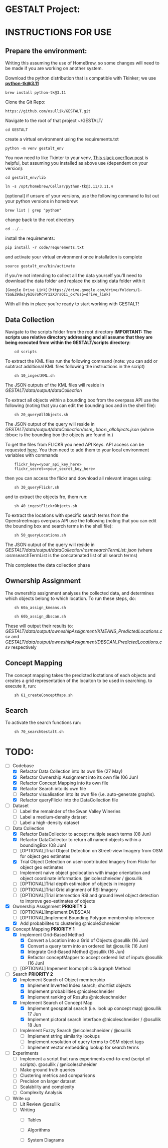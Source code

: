 # GESTALT Project:

# INSTRUCTIONS FOR USE

## Prepare the environment: 

Writing this assuming the use of HomeBrew, so some changes will need to be made if you are working on another system. 

Download the python distribution that is compatible with Tkinker; we use **python-tk@3.11**

    brew install python-tk@3.11

Clone the Git Repo: 

    https://github.com/osullik/GESTALT.git

Navigate to the root of that project ~/GESTALT/

    cd GESTALT

create a virtual environment using the requirements.txt

    python -m venv gestalt_env

You now need to like Tkinter to your venv, [This slack overflow post](https://stackoverflow.com/questions/15884075/tkinter-in-a-virtualenv) is helpful, but assuming you installed as above use (dependent on your version): 

    cd gestalt_env/lib

    ln -s /opt/homebrew/Cellar/python-tk@3.11/3.11.4

[optional] if unsure of your versions, use the following command to list out your python versions in homebrew: 

    brew list | grep "python"

change back to the root directory

    cd ../..

install the requirements: 

    pip install -r code/requrements.txt

and activate your virtual environment once installation is complete 

    source gestalt_env/bin/activate

if you're not intending to collect all the data yourself you'll need to download the data folder and replace the existing data folder with it

    [Google Drive Link](https://drive.google.com/drive/folders/1-YSaEZ9dwJy6IG7oMcPr12XJrsQIi_ox?usp=drive_link)

With all this in place you're ready to start working with GESTALT!

## Data Collection

Navigate to the scripts folder from the root directory **IMPORTANT: The scripts use relative directory addressing and all assume that they are being executed from within the GESTALT/scripts directory**: 

        cd scripts

To extract the KML files run the following command (note: you can add or subtract additional KML files following the instructions in the script)

        sh 10_ingestKML.sh

The JSON outputs of the KML files will reside in *GESTALT/data/output/dataCollection*

To extract all objects within a bounding box from the overpass API use the following (noting that you can edit the bounding box and in the shell file):

        sh 20_queryAllObjects.sh

The JSON output of the query will reside in *GESTALT/data/output/dataCollection/osm_:bbox:_allobjects.json* (whrre :bbox: is the bounding box the objects are found in.)

To get the files from FLICKR you need API Keys. API access can be requested [here](https://www.flickr.com/services/api/misc.api_keys.html). You then need to add them to your local environment variables with commands

        flickr_key=<your_api_key_here>
        flickr_secret=<your_secret_key_here>

then you can access the flickr and download all relevant images using:

        sh 30_queryFlickr.sh

and to extract the objects fro, them run: 

        sh 40_ingestFlickrObjects.sh

To extract the locations with specific search terms from the Openstreetmaps overpass API use the following (noting that you can edit the bounding box and search terms in the shell file):

        sh 50_queryLocations.sh

The JSON output of the query will reside in *GESTALT/data/output/dataCollection/:osmsearchTermList:.json* (where :osmsearchTermList is the concatenated list of all search terms)

This completes the data collection phase

## Ownership Assignment 
The ownership assignment analyses the collected data, and determines which objects belong to which location. To run these steps, do: 

        sh 60a_assign_kmeans.sh

        sh 60b_assign_dbscan.sh

These will output their results to: *GESTALT/data/output/owneshipAssignment/KMEANS_PredictedLocations.csv* and *GESTALT/data/output/owneshipAssignment/DBSCAN_PredictedLocations.csv* respectively

## Concept Mapping
The concept mapping takes the predicted loctations of each objects and creates a grid representation of the locaiton to be used in searching. to execute it, run: 

        sh 61_createConceptMaps.sh

## Search

To activate the search functions run:

        sh 70_searchGestalt.sh

# TODO: 

- [ ] Codebase 
    - [X] Refactor Data Collection into its own file (27 May)
    - [X] Refactor Ownership Assignment into its own file (06 Jun)
    - [X] Refactor Concept Mapping into its own file
    - [X] Refactor Search into its own file
    - [ ] Refactor visualisation into its own file (i.e. auto-generate graphs). 
    - [X] Refactor queryFlickr into the DataCollection file

- [ ] Dataset
    - [ ] Label the remainder of the Swan Valley Wineries
    - [ ] Label a medium-density dataset
    - [ ] Label a high-density dataset

- [ ] Data Collection
    - [X] Refactor DataCollector to accept multiple seach terms (08 Jun)
    - [X] Refactor DataCollector to return all named objects within a boundingBox (08 Jun)
    - [ ] [OPTIONAL]Trial Object Detection on Street-view Imagery from OSM for object geo estimates
    - [X] Trial Object Detection on user-contributed Imagery from Flickr for object geo estimates
    - [ ] Implement naive object geolocation with image orientation and object coordinate information. @nicoleschnieder / @osullik
    - [ ] [OPTIONAL]Trial depth estimation of objects in imagery
    - [ ] [OPTIONAL]Trial Grid alignment of RSI Imagery 
    - [ ] [OPTIONAL]Trial intersection RSI and ground level object detection to improve geo-estimates of objects

- [X] Ownership Assignment **PRIORITY 3**
    - [ ] [OPTIONAL]Implement DVBSCAN
    - [ ] [OPTIONAL]Implement Bounding Polygon membership inference
    - [X] Add probabilites to clustering @nicoleSchneider

- [X] Concept Mapping **PRIORITY 1**
    - [X] Implement Grid-Based Method
        - [X]  Convert a Location into a Grid of Objects @osullik (16 Jun)
        - [X] Convert a query term into an ordered list @osullik (16 Jun)
        - [X] Integrate Grid-Based Method @osullik (16 Jun)
        - [X] Refactor conceptMapper to accept ordered list of inputs @osullik (16 Jun)
    - [ ] [OPTIONAL] Impement Isomorphic Subgraph Method

- [ ] Search **PRIORITY 2**
    - [X] Implement Search of Object membership
        - [X] Implement Inverted Index search; shortlist objects
        - [X] Implement probabilities @nicoleschneider
        - [X] Implement ranking of Results @nicoleschneider
    - [X] Implement Search of Concept Map
        - [X] Implement geospatial search (i.e. look up concept map) @osullik 17 Jun
        - [X] Implement pictoral search interface @nicoleschneider / @osullik 18 Jun
    - [ ] Implement Fuzzy Search @nicoleschneider / @osullik
        - [ ] Implement string similarity lookups
        - [ ] Implement resolution of query terms to OSM object tags
        - [ ] Implement vector embedding lookup for search terms

- [ ] Experiments
    - [ ] Implement a script that runs experiments end-to-end (script of scripts). @osullik / @nicoleschneider
    - [ ] Make ground truth queries
    - [ ] Clustering metrics and comparisons
    - [ ] Precision on larger dataset
    - [ ] Scalability and complexity
    - [ ] Complexity Analysis

- [ ] Write up
    - [ ] Lit Review @osullik
    - [ ] Writing
        - [ ] Tables
        - [ ] Algorithms
        - [ ] System Diagrams



